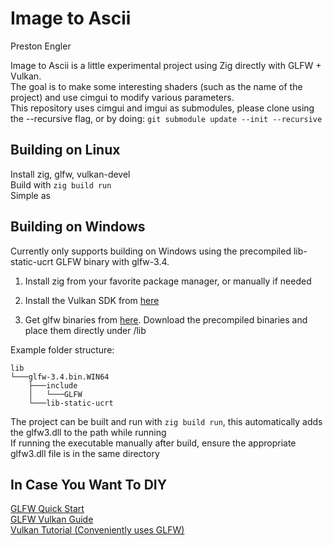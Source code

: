 # Image to Ascii
Preston Engler

Image to Ascii is a little experimental project using Zig directly with GLFW + Vulkan.  
The goal is to make some interesting shaders (such as the name of the project) and use cimgui to modify various parameters.  
This repository uses cimgui and imgui as submodules, please clone using the --recursive flag, or by doing: `git submodule update --init --recursive`  

## Building on Linux
Install zig, glfw, vulkan-devel  
Build with `zig build run`  
Simple as

## Building on Windows
Currently only supports building on Windows using the precompiled lib-static-ucrt GLFW binary with glfw-3.4.  

1. Install zig from your favorite package manager, or manually if needed

2. Install the Vulkan SDK from [here](https://vulkan.lunarg.com/sdk/home)

3. Get glfw binaries from [here](https://www.glfw.org/download.html). Download the precompiled binaries and place them directly under /lib

Example folder structure: 
```
lib
└───glfw-3.4.bin.WIN64
    ├───include
    │   └───GLFW
    └───lib-static-ucrt
```

The project can be built and run with `zig build run`, this automatically adds the glfw3.dll to the path while running  
If running the executable manually after build, ensure the appropriate glfw3.dll file is in the same directory


## In Case You Want To DIY
[GLFW Quick Start](https://www.glfw.org/docs/latest/quick.html)  
[GLFW Vulkan Guide](https://www.glfw.org/docs/latest/vulkan_guide.html)  
[Vulkan Tutorial (Conveniently uses GLFW)](https://vulkan-tutorial.com/Introduction)  
